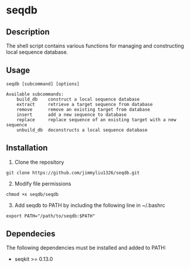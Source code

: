 # seqdb

## Description
The shell script contains various functions for managing and constructing local sequence database.

## Usage
```
seqdb [subcommand] [options]

Available subcommands:
    build_db    construct a local sequence database
    extract     retrieve a target sequence from database
    remove      remove an existing target from database
    insert      add a new sequence to database
    replace     replace sequence of an existing target with a new sequence
    unbuild_db  deconstructs a local sequence database
```

## Installation

1. Clone the repository

```
git clone https://github.com/jimmyliu1326/seqdb.git
```

2. Modify file permissions

```
chmod +x seqdb/seqdb
```

3. Add seqdb to PATH by including the following line in ~/.bashrc

```
export PATH="/path/to/seqdb:$PATH"
```

## Dependecies
The following dependencies must be installed and added to PATH:

* seqkit >= 0.13.0
